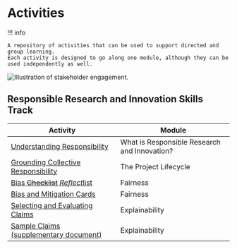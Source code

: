 # Activities

!!! info

    A repository of activities that can be used to support directed and group learning.
    Each activity is designed to go along one module, although they can be used independently as well.

![Illustration of stakeholder engagement.](https://raw.githubusercontent.com/alan-turing-institute/turing-commons/main/docs/assets/images/illustrations/stakeholder-engagement.jpg)

## Responsible Research and Innovation Skills Track
| Activity    |   Module          | 
| ----------- | ----------------- |
| [Understanding Responsibility](https://github.com/alan-turing-institute/turing-commons/blob/resources/resources/activities/rri-100-a1.pdf) | What is Responsible Research and Innovation?  |
| [Grounding Collective Responsibility](https://github.com/alan-turing-institute/turing-commons/blob/resources/resources/activities/rri-101-a1.pdf) | The Project Lifecycle |
| [Bias ~~Checklist~~ *Reflect*list](https://github.com/alan-turing-institute/turing-commons/blob/resources/resources/activities/rri-203-a1.pdf)    | Fairness |
| [Bias and Mitigation Cards](https://github.com/alan-turing-institute/turing-commons/blob/resources/resources/activities/bias-and-mitigation-cards.pdf)    | Fairness |
| [Selecting and Evaluating Claims](https://github.com/alan-turing-institute/turing-commons/blob/resources/resources/activities/rri-204-a1.pdf)    | Explainability |
| [Sample Claims (supplementary document)](https://github.com/alan-turing-institute/turing-commons/blob/resources/resources/activities/rri-204-a1-supplement.pdf)    | Explainability |